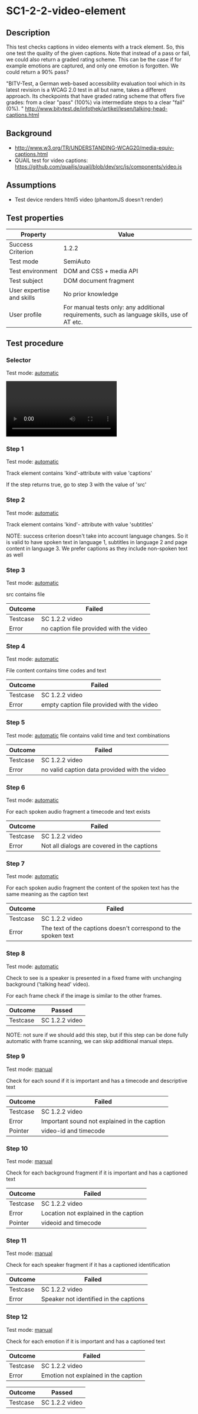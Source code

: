 # SC1-2-2-video-element

## Description

This test checks captions in video elements with a track element. So, this one test the quality of the given captions. Note that instead of a pass or fail, we could also return a graded rating scheme. This can be the case if for example emotions are captured, and only one emotion is forgotten. We could return a 90% pass?

"BITV-Test, a German web-based accessibility evaluation tool which in its latest revision is a WCAG 2.0 test in all but name, takes a different approach. Its checkpoints that have graded rating scheme that offers five grades: from a clear "pass" (100%) via intermediate steps to a clear "fail" (0%). "
http://www.bitvtest.de/infothek/artikel/lesen/talking-head-captions.html

## Background

- http://www.w3.org/TR/UNDERSTANDING-WCAG20/media-equiv-captions.html
- QUAIL test for video captions: https://github.com/quailjs/quail/blob/dev/src/js/components/video.js

## Assumptions

- Test device renders html5 video (phantomJS doesn't render)

## Test properties

| Property          | Value
|-------------------|----
| Success Criterion | 1.2.2
| Test mode         | SemiAuto
| Test environment  | DOM and CSS + media API
| Test subject      | DOM document fragment
|User expertise and skills | No prior knowledge
| User profile      | For manual tests only: any additional requirements, such as language skills, use of AT etc.

## Test procedure

### Selector

Test mode: [automatic][AUTO]

<VIDEO> containing a TRACK attribute

### Step 1

Test mode: [automatic][AUTO]

Track element contains 'kind'-attribute with value 'captions'

If the step returns true, go to step 3 with the value of 'src'

### Step 2

Test mode: [automatic][AUTO]

Track element contains 'kind'- attribute with value 'subtitles'

NOTE: success criterion doesn't take into account language changes. So it is valid to have spoken text in language 1, subtitles in language 2 and page content in language 3. We prefer captions as they include non-spoken text as well

### Step 3

Test mode: [automatic][AUTO]

src contains file

| Outcome  | Failed
|----------|-----
| Testcase | SC 1.2.2 video
| Error    | no caption file provided with the video

### Step 4

Test mode: [automatic][AUTO]

File content contains time codes and text

| Outcome  | Failed
|----------|-----
| Testcase | SC 1.2.2 video
| Error    | empty caption file provided with the video

### Step 5

Test mode: [automatic][AUTO]
file contains valid time and text combinations

| Outcome  | Failed
|----------|-----
| Testcase | SC 1.2.2 video
| Error    | no valid caption data provided with the video

### Step 6

Test mode: [automatic][AUTO]

For each spoken audio fragment a timecode and text exists

| Outcome  | Failed
|----------|-----
| Testcase | SC 1.2.2 video
| Error    | Not all dialogs are covered in the captions

### Step 7

Test mode: [automatic][AUTO]

For each spoken audio fragment the content of the spoken text has the same meaning as the caption text

| Outcome  | Failed
|----------|-----
| Testcase | SC 1.2.2 video
| Error    | The text of the captions doesn't correspond to the spoken text

### Step 8

Test mode: [automatic][AUTO]

Check to see is a speaker is presented in a fixed frame with unchanging background ('talking head' video).

For each frame check if the image is similar to the other frames.

| Outcome  | Passed
|----------|-----
| Testcase | SC 1.2.2 video

NOTE: not sure if we should add this step, but if this step can be done fully automatic with frame scanning, we can skip additional manual steps.

### Step 9

Test mode: [manual][MANUAL]

Check for each sound if it is important and has a timecode and descriptive text

| Outcome  | Failed
|----------|-----
| Testcase | SC 1.2.2 video
| Error    | Important sound not explained in the caption
| Pointer  | video-id and timecode

### Step 10

Test mode: [manual][MANUAL]

Check for each background fragment if it is important and has a captioned text

| Outcome  | Failed
|----------|-----
| Testcase | SC 1.2.2 video
| Error    | Location not explained in the caption
| Pointer  | videoid and timecode

### Step 11

Test mode: [manual][MANUAL]

Check for each speaker fragment if it has a captioned identification

| Outcome  | Failed
|----------|-----
| Testcase | SC 1.2.2 video
| Error    | Speaker not identified in the captions

### Step 12

Test mode: [manual][MANUAL]

Check for each emotion if it is important and has a captioned text

| Outcome  | Failed
|----------|-----
| Testcase | SC 1.2.2 video
| Error    | Emotion not explained in the caption

| Outcome  | Passed
|----------|-----
| Testcase | SC 1.2.2 video

[AUTO]: ../pages/test-modes.html#automatic
[MANUAL]: ../pages/test-modes.html#manual